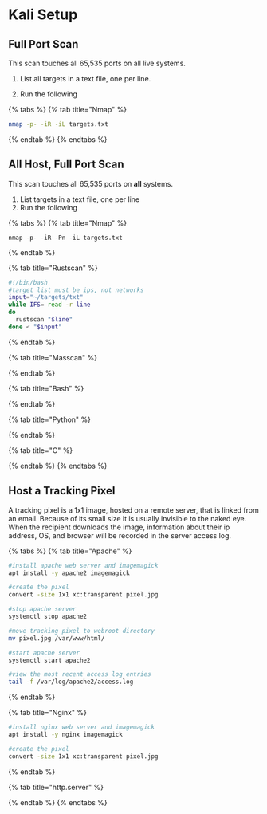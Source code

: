 # Kali Setup

## Full Port Scan

 This scan touches all 65,535 ports on all live systems.

 1. List all targets in a text file, one per line.

2. Run the following

{% tabs %}
{% tab title="Nmap" %}
```bash
nmap -p- -iR -iL targets.txt 
```
{% endtab %}
{% endtabs %}

## All Host, Full Port Scan

This scan touches all 65,535 ports on **all** systems.

1. List targets in a text file, one per line
2. Run the following

{% tabs %}
{% tab title="Nmap" %}
```text
nmap -p- -iR -Pn -iL targets.txt
```
{% endtab %}

{% tab title="Rustscan" %}
```bash
#!/bin/bash
#target list must be ips, not networks
input="~/targets/txt"
while IFS= read -r line
do
  rustscan "$line"
done < "$input"
```
{% endtab %}

{% tab title="Masscan" %}

{% endtab %}

{% tab title="Bash" %}

{% endtab %}

{% tab title="Python" %}

{% endtab %}

{% tab title="C" %}

{% endtab %}
{% endtabs %}

## Host a Tracking Pixel

A tracking pixel is a 1x1 image, hosted on a remote server, that is linked from an email. Because of its small size it is usually invisible to the naked eye. When the recipient downloads the image, information about their ip address, OS, and browser will be recorded in the server access log.

{% tabs %}
{% tab title="Apache" %}
```bash
#install apache web server and imagemagick
apt install -y apache2 imagemagick

#create the pixel
convert -size 1x1 xc:transparent pixel.jpg

#stop apache server
systemctl stop apache2

#move tracking pixel to webroot directory
mv pixel.jpg /var/www/html/

#start apache server
systemctl start apache2

#view the most recent access log entries
tail -f /var/log/apache2/access.log
```
{% endtab %}

{% tab title="Nginx" %}
```bash
#install nginx web server and imagemagick
apt install -y nginx imagemagick

#create the pixel
convert -size 1x1 xc:transparent pixel.jpg


```
{% endtab %}

{% tab title="http.server" %}

{% endtab %}
{% endtabs %}

